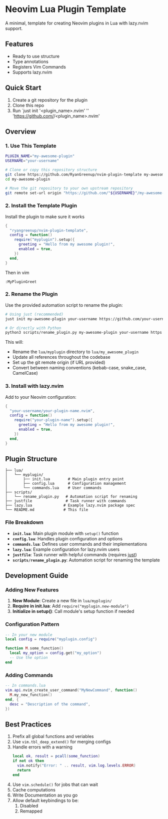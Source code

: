 # Neovim Lua Plugin Template

A minimal, template for creating Neovim plugins in Lua with lazy.nvim support.

## Features

- Ready to use structure
- Type annotations
- Registers Vim Commands
- Supports lazy.nvim

## Quick Start

1. Create a git repository for the plugin
2. Clone this repo
3. Run `just init '<plugin_name>.nvim' '<username>' 'https://github.com/<username>/<plugin_name>.nvim'

## Overview

### 1. Use This Template

```bash
PLUGIN_NAME="my-awesome-plugin"
USERNAME="your-username"

# Clone or copy this repository structure
git clone https://github.com/RyanGreenup/nvim-plugin-template my-awesome-plugin
cd my-awesome-plugin

# Move the git repository to your own upstream repository
git remote set-url origin "https://github.com/"${USERNAME}"/my-awesome-plugin.git"
```

### 2. Install the Template Plugin

Install the plugin to make sure it works

```lua
{
  "ryangreenup/nvim-plugin-template",
  config = function()
    require("myplugin").setup({
      greeting = "Hello from my awesome plugin!",
      enabled = true,
    })
  end,
}
```

Then in vim

```vim
:MyPluginGreet

```


### 2. Rename the Plugin

Use the provided automation script to rename the plugin:

```bash
# Using just (recommended)
just init my-awesome-plugin your-username https://github.com/your-username/my-awesome-plugin.git

# Or directly with Python
python3 scripts/rename_plugin.py my-awesome-plugin your-username https://github.com/your-username/my-awesome-plugin.git
```

This will:
- Rename the `lua/myplugin` directory to `lua/my_awesome_plugin`
- Update all references throughout the codebase
- Set up the git remote origin (if URL provided)
- Convert between naming conventions (kebab-case, snake_case, CamelCase)

### 3. Install with lazy.nvim

Add to your Neovim configuration:

```lua
{
  "your-username/your-plugin-name.nvim",
  config = function()
    require("your-plugin-name").setup({
      greeting = "Hello from my awesome plugin!",
      enabled = true,
    })
  end,
}
```

## Plugin Structure

```
├── lua/
│   └── myplugin/
│       ├── init.lua        # Main plugin entry point
│       ├── config.lua      # Configuration management
│       └── commands.lua    # User commands
├── scripts/
│   └── rename_plugin.py   # Automation script for renaming
├── justfile               # Task runner with commands
├── lazy.lua              # Example lazy.nvim package spec
└── README.md             # This file
```

### File Breakdown

- **`init.lua`**: Main plugin module with `setup()` function
- **`config.lua`**: Handles plugin configuration and options
- **`commands.lua`**: Defines user commands and their implementations
- **`lazy.lua`**: Example configuration for lazy.nvim users
- **`justfile`**: Task runner with helpful commands (requires [just](https://github.com/casey/just))
- **`scripts/rename_plugin.py`**: Automation script for renaming the template

## Development Guide

### Adding New Features

1. **New Module**: Create a new file in `lua/myplugin/`
2. **Require in init.lua**: Add `require("myplugin.new-module")`
3. **Initialize in setup()**: Call module's setup function if needed

### Configuration Pattern


```lua
-- In your new module
local config = require("myplugin.config")

function M.some_function()
  local my_option = config.get("my_option")
  -- Use the option
end
```

### Adding Commands

```lua
-- In commands.lua
vim.api.nvim_create_user_command("MyNewCommand", function()
  M.my_new_function()
end, {
  desc = "Description of the command",
})
```

## Best Practices

1. Prefix all global functions and veriables
2. Use `vim.tbl_deep_extend()` for merging configs
3. Handle errors with a warning
    ```lua
    local ok, result = pcall(some_function)
    if not ok then
      vim.notify("Error: " .. result, vim.log.levels.ERROR)
      return
    end
    ```
4. Use `vim.schedule()` for jobs that can wait
5. Cache computations
6. Write Documentation as you go
7. Allow default keybindings to be:
    1. Disabled
    2. Remapped


